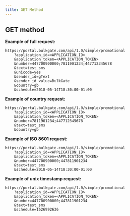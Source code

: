 ```yaml
---
title: GET Method
---
```


## GET method

**Example of full request:**
``` url
https://portal.bulkgate.com/api/1.0/simple/promotional
    ?application_id=<APPLICATION_ID>
    &application_token=<APPLICATION_TOKEN>
    &number=447700900000;7811901234;447712345678
    &text=test_sms
    &unicode=yes
    &sender_id=gText
    &sender_id_value=BulkGate
    &country=gb
    &schedule=2018-05-14T18:30:00-01:00
```

**Example of country request:**
``` url
https://portal.bulkgate.com/api/1.0/simple/promotional
    ?application_id=<APPLICATION_ID>
    &application_token=<APPLICATION_TOKEN>
    &number=7811901234;447712345678
    &text=test_sms
    &country=gb
```

**Example of ISO 8601 request:**
``` url
https://portal.bulkgate.com/api/1.0/simple/promotional
    ?application_id=<APPLICATION_ID>
    &application_token=<APPLICATION_TOKEN>
    &number=447700900000;447811901234
    &text=test_sms
    &schedule=2018-05-14T18:30:00-01:00
```

**Example of unix timestamp request:**
``` url
https://portal.bulkgate.com/api/1.0/simple/promotional
    ?application_id=<APPLICATION_ID>
    &application_token=<APPLICATION_TOKEN>
    &number=447700900000;447811901234
    &text=test_sms
    &schedule=1526992636
```
